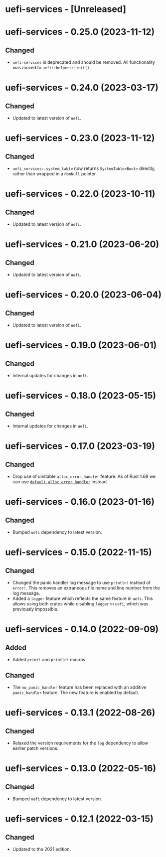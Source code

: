 # uefi-services - [Unreleased]


# uefi-services - 0.25.0 (2023-11-12)

## Changed
- `uefi-services` is deprecated and should be removed. All functionality was
moved to `uefi::helpers::init()`


# uefi-services - 0.24.0 (2023-03-17)

## Changed
- Updated to latest version of `uefi`.


# uefi-services - 0.23.0 (2023-11-12)

## Changed
- `uefi_services::system_table` now returns `SystemTable<Boot>` directly, rather
  than wrapped in a `NonNull` pointer.


# uefi-services - 0.22.0 (2023-10-11)

## Changed
- Updated to latest version of `uefi`.


# uefi-services - 0.21.0 (2023-06-20)

## Changed
- Updated to latest version of `uefi`.


# uefi-services - 0.20.0 (2023-06-04)

## Changed
- Updated to latest version of `uefi`.


# uefi-services - 0.19.0 (2023-06-01)

## Changed
- Internal updates for changes in `uefi`.


# uefi-services - 0.18.0 (2023-05-15)

## Changed
- Internal updates for changes in `uefi`.


# uefi-services - 0.17.0 (2023-03-19)

## Changed
- Drop use of unstable `alloc_error_handler` feature. As of Rust 1.68 we can use
  [`default_alloc_error_handler`](https://github.com/rust-lang/rust/pull/102318)
  instead.


# uefi-services - 0.16.0 (2023-01-16)

## Changed
- Bumped `uefi` dependency to latest version.


# uefi-services - 0.15.0 (2022-11-15)

## Changed
- Changed the panic handler log message to use `println!` instead of
  `error!`. This removes an extraneous file name and line number from
  the log message.
- Added a `logger` feature which reflects the same feature in `uefi`.
  This allows using both crates while disabling `logger` in `uefi`,
  which was previously impossible.


# uefi-services - 0.14.0 (2022-09-09)

## Added
- Added `print!` and `println!` macros.

## Changed
- The `no_panic_handler` feature has been replaced with an additive
  `panic_handler` feature. The new feature is enabled by default.


# uefi-services - 0.13.1 (2022-08-26)

## Changed
- Relaxed the version requirements for the `log` dependency to allow
  earlier patch versions.


# uefi-services - 0.13.0 (2022-05-16)

## Changed
- Bumped `uefi` dependency to latest version.


# uefi-services - 0.12.1 (2022-03-15)

## Changed
- Updated to the 2021 edition.
